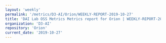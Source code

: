 ```yaml
---
layout: 'weekly'
permalink: '/metrics/D3-AI/Orion/WEEKLY-REPORT-2019-10-27'
title: 'DAI Lab OSS Metrics Metrics report for Orion | WEEKLY-REPORT-2019-10-27'
organization: 'D3-AI'
repository: 'Orion'
current_date: '2019-10-27'
---
```

